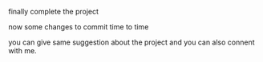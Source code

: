 finally complete the project 

now some changes to commit time to time 

you can give same suggestion about the project and you can also connent with me.
